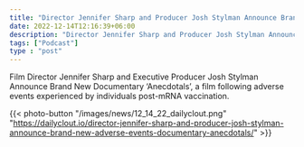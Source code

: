 ```yaml
---
title: "Director Jennifer Sharp and Producer Josh Stylman Announce Brand New Adverse Events Documentary ‘Anecdotals’"
date: 2022-12-14T12:16:39+06:00
description: "Director Jennifer Sharp and Producer Josh Stylman Announce Brand New Adverse Events Documentary ‘Anecdotals’"
tags: ["Podcast"]
type : "post"
---
```

Film Director Jennifer Sharp and Executive Producer Josh Stylman Announce Brand New Documentary ‘Anecdotals’, a film following adverse events experienced by individuals post-mRNA vaccination.

{{< photo-button "/images/news/12_14_22_dailyclout.png" "https://dailyclout.io/director-jennifer-sharp-and-producer-josh-stylman-announce-brand-new-adverse-events-documentary-anecdotals/" >}}